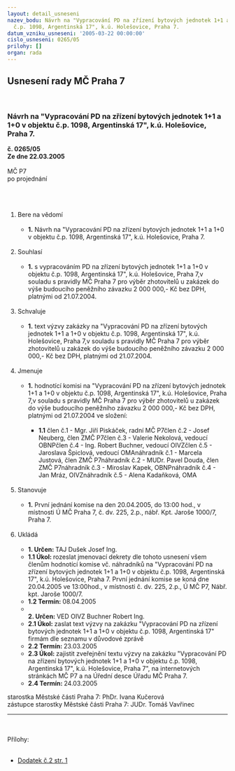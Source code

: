 ```yaml
---
layout: detail_usneseni
nazev_bodu: Návrh na "Vypracování PD na zřízení bytových jednotek 1+1 a 1+0 v objektu
  č.p. 1098, Argentinská 17", k.ú. Holešovice, Praha 7.
datum_vzniku_usneseni: '2005-03-22 00:00:00'
cislo_usneseni: 0265/05
prilohy: []
organ: rada
---
```

<div id="ucUsn_pList" class="usn">
	<span><h2>Usnesení rady MČ Praha 7 </h2>
<br></span><div class="standBody">
<span><h3>Návrh na "Vypracování PD na zřízení bytových jednotek 1+1 a 1+0 v objektu č.p. 1098, Argentinská 17", k.ú. Holešovice, Praha 7.</h3></span><div class="center">
		<strong>č. 0265/05</strong><br>
	</div>
<div class="center">
		<strong>Ze dne 22.03.2005</strong><br><br>
	</div>MČ P7<br>po projednání<br><br><br><ol>
<br><li>Bere na vědomí<br><ul>
<br><li>
<strong>1.</strong> Návrh na "Vypracování PD na zřízení bytových jednotek 1+1 a 1+0 v objektu č.p. 1098, Argentinská 17", k.ú. Holešovice, Praha 7.</li>
</ul>
<br>
</li>
<li>Souhlasí<br><ul>
<br><li>
<strong>1.</strong> s vypracováním PD na zřízení bytových jednotek 1+1 a 1+0 v objektu č.p. 1098, Argentinská 17", k.ú. Holešovice, Praha 7,v souladu s pravidly MČ Praha 7 pro výběr zhotovitelů u zakázek do výše budoucího peněžního závazku 2 000 000,- Kč bez DPH, platnými od 21.07.2004. </li>
</ul>
<br>
</li>
<li>Schvaluje<br><ul>
<br><li>
<strong>1.</strong> text výzvy zakázky na "Vypracování PD na zřízení bytových jednotek 1+1 a 1+0 v objektu č.p. 1098, Argentinská 17", k.ú. Holešovice, Praha 7,v souladu s pravidly MČ Praha 7 pro výběr zhotovitelů u zakázek do výše budoucího peněžního závazku 2 000 000,- Kč bez DPH, platnými od 21.07.2004. </li>
</ul>
<br>
</li>
<li>Jmenuje<br><ul>
<br><li>
<strong>1.</strong> hodnotící komisi na "Vypracování PD na zřízení bytových jednotek 1+1 a 1+0 v objektu č.p. 1098, Argentinská 17", k.ú. Holešovice, Praha 7,v souladu s pravidly MČ Praha 7 pro výběr zhotovitelů u zakázek do výše budoucího peněžního závazku 2 000 000,- Kč bez DPH, platnými od 21.07.2004 ve složení:<br><ul>
<br><li>
<strong>1.1</strong> člen č.1 - Mgr. Jiří Piskáček, radní MČ P7člen č.2 - Josef Neuberg, člen ZMČ P7člen č.3 - Valerie Nekolová, vedoucí OBNPčlen č.4 - Ing. Robert Buchner, vedoucí OIVZčlen č.5 - Jaroslava Špiclová, vedoucí OMAnáhradník č.1 - Marcela Justová, člen ZMČ P7náhradník č.2 - MUDr. Pavel Douda, člen ZMČ P7náhradník č.3 - Miroslav Kapek, OBNPnáhradník č.4 - Jan Mráz, OIVZnáhradník č.5 - Alena Kadaňková, OMA </li>
</ul>
</li>
</ul>
<br>
</li>
<li>Stanovuje<br><ul>
<br><li>
<strong>1.</strong> První jednání komise na den 20.04.2005, do 13:00 hod., v místnosti Ú MČ Praha 7, č. dv. 225, 2.p., nábř. Kpt. Jaroše 1000/7, Praha 7.</li>
</ul>
<br>
</li>
<li>Ukládá<br><ul>
<br><li>
<strong>1. Určen: </strong>TAJ Dušek Josef Ing.<br>
</li>
<li>
<strong>1.1 Úkol: </strong>rozeslat jmenovací dekrety dle tohoto usnesení všem členům hodnotící komise vč. náhradníků na "Vypracování PD na zřízení bytových jednotek 1+1 a 1+0 v objektu č.p. 1098, Argentinská 17", k.ú. Holešovice, Praha 7. První jednání komise se koná dne 20.04.2005 ve 13:00hod., v místnosti č. dv. 225, 2.p., Ú MČ P7, Nábř. kpt. Jaroše 1000/7. <br>
</li>
<li>
<strong>1.2 Termín: </strong>08.04.2005<br>
</li>
<li>
<strong><br>2. Určen: </strong>VED OIVZ Buchner Robert Ing.<br>
</li>
<li>
<strong>2.1 Úkol: </strong>zaslat text výzvy na zakázku "Vypracování PD na zřízení bytových jednotek 1+1 a 1+0 v objektu č.p. 1098, Argentinská 17" firmám dle seznamu v důvodové zprávě<br>
</li>
<li>
<strong>2.2 Termín: </strong>23.03.2005<br>
</li>
<li>
<strong>2.3 Úkol: </strong>zajistit zveřejnění textu výzvy na zakázku "Vypracování PD na zřízení bytových jednotek 1+1 a 1+0 v objektu č.p. 1098, Argentinská 17", k.ú. Holešovice, Praha 7", na internetových stránkách MČ P7 a na Úřední desce Úřadu MČ Praha 7.<br>
</li>
<li>
<strong>2.4 Termín: </strong>24.03.2005</li>
</ul>
</li>
</ol>starostka Městské části Praha 7: PhDr. Ivana Kučerová<br>zástupce starostky Městské části Praha 7: JUDr. Tomáš Vavřinec <br><hr>
<br><br>Přílohy: <br><ul>
<br><li>
<a title="Soubor (.doc 62,5 kB)-nové okno" href="/zdroj.aspx?typ=4&amp;id=6159&amp;sh=-1487884098" target="_blank">Dodatek č.2 str. 1</a> </li>
</ul>
</div>
</div>